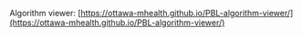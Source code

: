 Algorithm viewer: [https://ottawa-mhealth.github.io/PBL-algorithm-viewer/](https://ottawa-mhealth.github.io/PBL-algorithm-viewer/)
